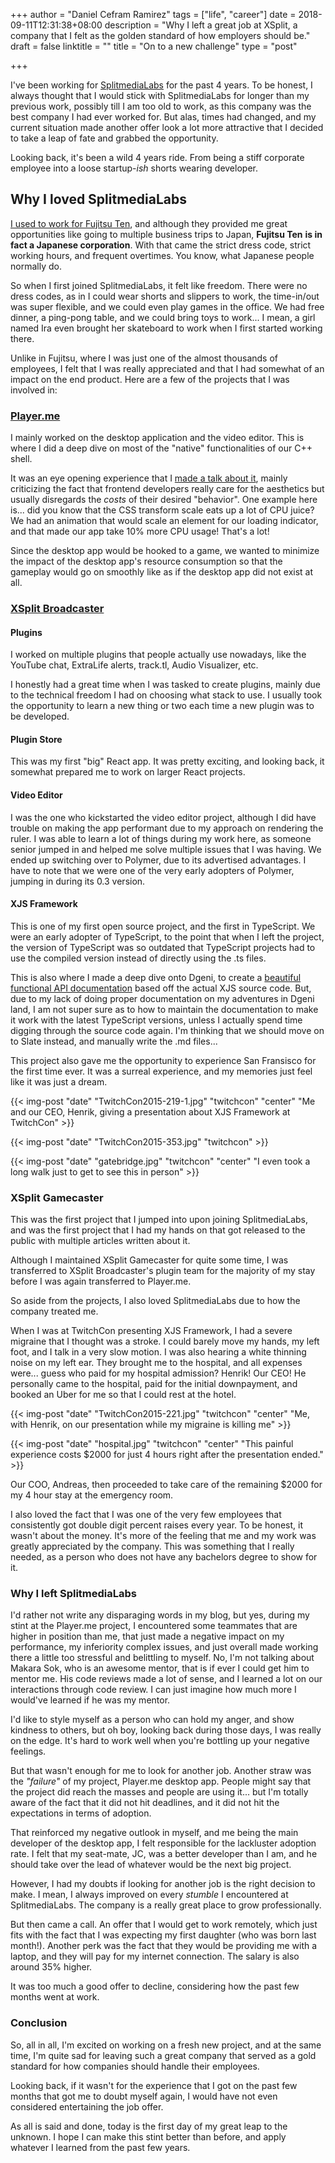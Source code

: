 +++
author = "Daniel Cefram Ramirez"
tags = ["life", "career"]
date = 2018-09-11T12:31:38+08:00
description = "Why I left a great job at XSplit, a company that I felt as the golden standard of how employers should be."
draft = false
linktitle = ""
title = "On to a new challenge"
type = "post"

+++

I've been working for [SplitmediaLabs](https://www.splitmedialabs.com/) for the past 4 years. To be honest, I always thought that I would stick with SplitmediaLabs for longer than my previous work, possibly till I am too old to work, as this company was the best company I had ever worked for. But alas, times had changed, and my current situation made another offer look a lot more attractive that I decided to take a leap of fate and grabbed the opportunity.

Looking back, it's been a wild 4 years ride. From being a stiff corporate employee into a loose startup-_ish_ shorts wearing developer.

## Why I loved SplitmediaLabs

[I used to work for Fujitsu Ten](https://rmrz.ph/posts/when-i-used-to-work-for-fujitsu-ten/), and although they provided me great opportunities like going to multiple business trips to Japan, **Fujitsu Ten** **is in fact a Japanese corporation**. With that came the strict dress code, strict working hours, and frequent overtimes. You know, what Japanese people normally do.

So when I first joined SplitmediaLabs, it felt like freedom. There were no dress codes, as in I could wear shorts and slippers to work, the time-in/out was super flexible, and we could even play games in the office. We had free dinner, a ping-pong table, and we could bring toys to work... I mean, a girl named Ira even brought her skateboard to work when I first started working there.

Unlike in Fujitsu, where I was just one of the almost thousands of employees, I felt that I was really appreciated and that I had somewhat of an impact on the end product. Here are a few of the projects that I was involved in:

### [Player.me](https://player.me/)

I mainly worked on the desktop application and the video editor. This is where I did a deep dive on most of the &quot;native&quot; functionalities of our C++ shell.

It was an eye opening experience that I [made a talk about it](https://rmrz.ph/js-for-desktop-talk/), mainly criticizing the fact that frontend developers really care for the aesthetics but usually disregards the _costs_ of their desired &quot;behavior&quot;. One example here is... did you know that the CSS transform scale eats up a lot of CPU juice? We had an animation that would scale an element for our loading indicator, and that made our app take 10% more CPU usage! That's a lot!

Since the desktop app would be hooked to a game, we wanted to minimize the impact of the desktop app's resource consumption so that the gameplay would go on smoothly like as if the desktop app did not exist at all.

### [XSplit Broadcaster](https://www.xsplit.com/broadcaster)

#### Plugins

I worked on multiple plugins that people actually use nowadays, like the YouTube chat, ExtraLife alerts, track.tl, Audio Visualizer, etc.

I honestly had a great time when I was tasked to create plugins, mainly due to the technical freedom I had on choosing what stack to use. I usually took the opportunity to learn a new thing or two each time a new plugin was to be developed.

#### Plugin Store

This was my first &quot;big&quot; React app. It was pretty exciting, and looking back, it somewhat prepared me to work on larger React projects.

#### Video Editor

I was the one who kickstarted the video editor project, although I did have trouble on making the app performant due to my approach on rendering the ruler. I was able to learn a lot of things during my work here, as someone senior jumped in and helped me solve multiple issues that I was having. We ended up switching over to Polymer, due to its advertised advantages. I have to note that we were one of the very early adopters of Polymer, jumping in during its 0.3 version.

#### XJS Framework

This is one of my first open source project, and the first in TypeScript. We were an early adopter of TypeScript, to the point that when I left the project, the version of TypeScript was so outdated that TypeScript projects had to use the compiled version instead of directly using the .ts files.

This is also where I made a deep dive onto Dgeni, to create a [beautiful functional API documentation](https://xjsframework.github.io/api.html) based off the actual XJS source code. But, due to my lack of doing proper documentation on my adventures in Dgeni land, I am not super sure as to how to maintain the documentation to make it work with the latest TypeScript versions, unless I actually spend time digging through the source code again. I'm thinking that we should move on to Slate instead, and manually write the .md files...

This project also gave me the opportunity to experience San Fransisco for the first time ever. It was a surreal experience, and my memories just feel like it was just a dream.

{{< img-post "date" "TwitchCon2015-219-1.jpg" "twitchcon" "center" "Me and our CEO, Henrik, giving a presentation about XJS Framework at TwitchCon" >}}

{{< img-post "date" "TwitchCon2015-353.jpg" "twitchcon" >}}

{{< img-post "date" "gatebridge.jpg" "twitchcon" "center" "I even took a long walk just to get to see this in person" >}}

### XSplit Gamecaster

This was the first project that I jumped into upon joining SplitmediaLabs, and was the first project that I had my hands on that got released to the public with multiple articles written about it.

Although I maintained XSplit Gamecaster for quite some time, I was transferred to XSplit Broadcaster's plugin team for the majority of my stay before I was again transferred to Player.me.

So aside from the projects, I also loved SplitmediaLabs due to how the company treated me.

When I was at TwitchCon presenting XJS Framework, I had a severe migraine that I thought was a stroke. I could barely move my hands, my left foot, and I talk in a very slow motion. I was also hearing a white thinning noise on my left ear. They brought me to the hospital, and all expenses were... guess who paid for my hospital admission? Henrik! Our CEO! He personally came to the hospital, paid for the initial downpayment, and booked an Uber for me so that I could rest at the hotel.

{{< img-post "date" "TwitchCon2015-221.jpg" "twitchcon" "center" "Me, with Henrik, on our presentation while my migraine is killing me" >}}

{{< img-post "date" "hospital.jpg" "twitchcon" "center" "This painful experience costs $2000 for just 4 hours right after the presentation ended." >}}

Our COO, Andreas, then proceeded to take care of the remaining $2000 for my 4 hour stay at the emergency room.

I also loved the fact that I was one of the very few employees that consistently got double digit percent raises every year. To be honest, it wasn't about the money. It's more of the feeling that me and my work was greatly appreciated by the company. This was something that I really needed, as a person who does not have any bachelors degree to show for it.

### Why I left SplitmediaLabs

I'd rather not write any disparaging words in my blog, but yes, during my stint at the Player.me project, I encountered some teammates that are higher in position than me, that just made a negative impact on my performance, my inferiority complex issues, and just overall made working there a little too stressful and belittling to myself. No, I'm not talking about Makara Sok, who is an awesome mentor, that is if ever I could get him to mentor me. His code reviews made a lot of sense, and I learned a lot on our interactions through code review. I can just imagine how much more I would've learned if he was my mentor.

I'd like to style myself as a person who can hold my anger, and show kindness to others, but oh boy, looking back during those days, I was really on the edge. It's hard to work well when you're bottling up your negative feelings.

But that wasn't enough for me to look for another job. Another straw was the _&quot;failure&quot;_ of my project, Player.me desktop app. People might say that the project did reach the masses and people are using it... but I'm totally aware of the fact that it did not hit deadlines, and it did not hit the expectations in terms of adoption.

That reinforced my negative outlook in myself, and me being the main developer of the desktop app, I felt responsible for the lackluster adoption rate. I felt that my seat-mate, JC, was a better developer than I am, and he should take over the lead of whatever would be the next big project.

However, I had my doubts if looking for another job is the right decision to make. I mean, I always improved on every _stumble_ I encountered at SplitmediaLabs. The company is a really great place to grow professionally.

But then came a call. An offer that I would get to work remotely, which just fits with the fact that I was expecting my first daughter (who was born last month!). Another perk was the fact that they would be providing me with a laptop, and they will pay for my internet connection. The salary is also around 35% higher.

It was too much a good offer to decline, considering how the past few months went at work.

### Conclusion

So, all in all, I'm excited on working on a fresh new project, and at the same time, I'm quite sad for leaving such a great company that served as a gold standard for how companies should handle their employees.

Looking back, if it wasn't for the experience that I got on the past few months that got me to doubt myself again, I would have not even considered entertaining the job offer.

As all is said and done, today is the first day of my great leap to the unknown. I hope I can make this stint better than before, and apply whatever I learned from the past few years.
